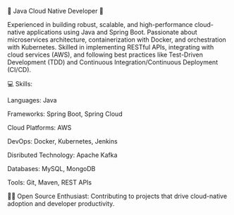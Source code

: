 🌟 Java Cloud Native Developer 🌟

Experienced in building robust, scalable, and high-performance cloud-native applications using Java and Spring Boot. Passionate about microservices architecture, containerization with Docker, and orchestration with Kubernetes. Skilled in implementing RESTful APIs, integrating with cloud services (AWS), and following best practices like Test-Driven Development (TDD) and Continuous Integration/Continuous Deployment (CI/CD).

💻 Skills:

Languages: Java

Frameworks: Spring Boot, Spring Cloud

Cloud Platforms: AWS

DevOps: Docker, Kubernetes, Jenkins

Disributed Technology: Apache Kafka

Databases: MySQL, MongoDB

Tools: Git, Maven, REST APIs

👨‍💻 Open Source Enthusiast: Contributing to projects that drive cloud-native adoption and developer productivity.
